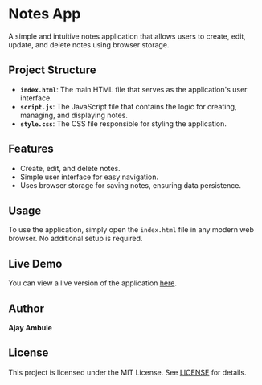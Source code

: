 # Notes App

A simple and intuitive notes application that allows users to create, edit, update, and delete notes using browser storage.

## Project Structure

- **`index.html`**: The main HTML file that serves as the application's user interface.
- **`script.js`**: The JavaScript file that contains the logic for creating, managing, and displaying notes.
- **`style.css`**: The CSS file responsible for styling the application.

## Features
 
- Create, edit, and delete notes.
- Simple user interface for easy navigation.
- Uses browser storage for saving notes, ensuring data persistence.

## Usage

To use the application, simply open the `index.html` file in any modern web browser. No additional setup is required.

## Live Demo

You can view a live version of the application [here](https://ajayambule2003.github.io/Notes-App/).

## Author

**Ajay Ambule**

## License

This project is licensed under the MIT License. See [LICENSE](LICENSE) for details.
